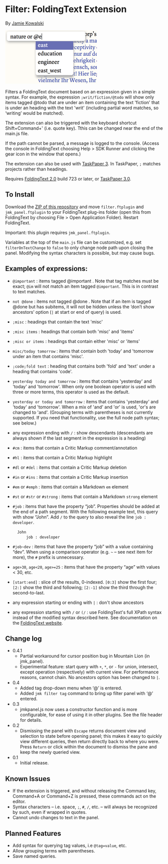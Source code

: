 # Filter: FoldingText Extension

By [Jamie Kowalski](https://github.com/jamiekowalski)

<img title="Filter plugin screenshot" src="filter_screenshot.png?raw=true" width="292" height="170" />

Filters a FoldingText document based on an expression given in a simple syntax. For example, the expression `;writ/fiction/@todo` will show only items tagged @todo that are under an item containing the text 'fiction' that is under an heading with the text 'writ' (including partial word matches, so ‘writing’ would be matched).

The extension can also be triggered with the keyboard shortcut Shift+Command+' (i.e. quote key). Tthis can be changed near the end of the main.js file.

If the path cannot be parsed, a message is logged to the console. (Access the console in FoldingText choosing Help > SDK Runner and clicking the gear icon in the window that opens.)

The extension can also be used with [TaskPaper 3](http://support.foldingtext.com/discussions/development-versions). In TaskPaper, `;` matches projects rather than headings.

Requires [FoldingText 2.0](http://support.foldingtext.com/discussions/development-versions) build 723 or later, or [TaskPaper 3.0](http://support.foldingtext.com/discussions/development-versions).

## To Install

Download the [ZIP of this repository](https://github.com/jamiekowalski/foldingtext-extra/archive/master.zip) and move `filter.ftplugin` and `jmk_panel.ftplugin` to your FoldingText plug-ins folder (open this from FoldingText by choosing File > Open Application Folder). Restart FoldingText.

Important: this plugin requires `jmk_panel.ftplugin`.

Variables at the top of the `main.js` file can be customized, e.g. set `filterOnTextChange` to `false` to only change node path upon closing the panel. Modifying the syntax characters is possible, but may cause bugs.

## Examples of expressions:

- `@important` : items tagged @important . Note that tag matches must be exact; `@im` will not match an item tagged `@important`. This is in contrast to text matches.

- `not @done` : items not tagged @done . Note that if an item is tagged @done but has subitems, it will not be hidden unless the ‘don’t show ancestors’ option (`|` at start or end of query) is used.

- `;misc` : headings that contain the text 'misc'

- `;misc items` : headings that contain both 'misc' and 'items'

- `;misc or items` : headings that contain either 'misc' or 'items'

- `misc/today tomorrow` : items that contain both 'today' and 'tomorrow under an item that contains 'misc'.

- `;code;fold text` : heading that contains both 'fold' and 'text' under a heading that contains 'code'.

- `yesterday today and tomorrow` : items that contains 'yesterday' and 'today' and 'tomorrow'. When only one boolean operator is used with three or more terms, this operator is used as the default.

- `yesterday or today and tomorrow` : items that contains 'yesterday' and 'today' and 'tomorrow'. When a mix of 'and' and 'or' is used, 'or's are changed to 'and'. (Grouping terms with parentheses is not currently supported. If you need that functionality, use the full node path syntax; see below.)

- any expression ending with `/` : show descendants (descendants are always shown if the last segment in the expression is a heading)

- `#cm` : items that contain a Critic Markup comment/annotation

- `#hl` : items that contain a Critic Markup highlight

- `#dl` or `#del` : items that contain a Critic Markup deletion

- `#in` or `#ins` : items that contain a Critic Markup insertion

- `#em` or `#emph` : items that contain a Markdown `em` element

- `#st` or `#str` or `#strong` : items that contain a Markdown `strong` element

- `#job` : items that have the property “job”. Properties should be added at the end of a path segment. With the following example text, this query with show “John”. Add `/` to the query to also reveal the line `job : developer`.

        John
            job : developer

- `#job~dev` : items that have the property “job” with a value containing “dev”. When using a comparison operator (e.g. `~` – see next item for more), the `#` prefix is unnecessary.

- `age>30`, `age<20`, `age>=25` : items that have the property “age” with values < 30, etc.

- `[start:end]` : slice of the results, 0-indexed. `[0:3]` show the first four; `[2:]` show the third and following; `[2:-1]` show the third through the second-to-last.

- any expression starting or ending with `|` : don't show ancestors

- any expression starting with `/` or `(/` : use FoldingText's full XPath syntax instead of the modified syntax described here. See documentation on the [FoldingText website](http://www.foldingtext.com/sdk/nodepaths/).

## Change log

- 0.4.1
	- Partial workaround for cursor position bug in Mountain Lion (in jmk_panel).
	- Experimental feature: start query with `+`, `*`, or `-` for union, intersect, except operation (respectively) with current view. For performance reasons, cannot chain. No ancestors option has been changed to `|`.
- 0.4
	- Added tag drop-down menu when ‘@’ is entered.
	- Added `jmk filter tag` command to bring up filter panel with ‘@’ entered.
- 0.3
	- jmkpanel.js now uses a constructor function and is more configurable, for ease of using it in other plugins. See the file header for details.
- 0.2
	- Dismissing the panel with `Escape` returns document view and selection to state before opening panel; this makes it easy to quickly view different queries, then return directly back to where you were. Press `Return` or click within the document to dismiss the pane and keep the newly queried view.
- 0.1
	- Initial release.

## Known Issues

- If the extension is triggered, and without releasing the Command key, Command+A or Command+Z is pressed, these commands act on the editor.
- Syntax characters – i.e. space, `;`, `#`, `/`, etc. – will always be recognized by such, even if wrapped in quotes.
- Cannot undo changes to text in the panel.

## Planned Features

- Add syntax for querying tag values, i.e `@tag=value`, etc.
- Allow grouping terms with parentheses.
- Save named queries.
